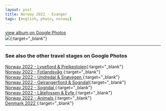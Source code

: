 ```yaml
---
layout: post
title: Norway 2022 - Evanger
tags: [english, photo, norway]
---
```

[view album on Google Photos  
![](https://lh3.googleusercontent.com/pw/AIL4fc8m86HvTOqLXibEuo2_cI_pFfR4WydzaMz6tPL87pYO2yDp436CxZ69MiAnD-yw2uTHTYOd3K5JAnx71M-4b6j7tY2lSLrXIVMQ-VC8cpNMUqufiZdMTVz215bCHxWoeeT0EJhTj4KWvUslkM9phfA=w400)](https://photos.app.goo.gl/UcD6Q3esT4cknDaX6){:target="_blank"}

----

### See also the other travel stages on Google Photos ###

[Norway 2022 - Lysefjord & Preikestolen](https://photos.app.goo.gl/KFk7nh94iYgZD5nF6){:target="_blank"}  
[Norway 2022 - Fotlandsvåg             ](https://photos.app.goo.gl/ZtGUhVk9HvR7Bje87){:target="_blank"}  
[Norway 2022 - Undredal & Snøvegen     ](https://photos.app.goo.gl/tKEDGeyup9hZAncc8){:target="_blank"}  
[Norway 2022 - Geirangerfjord & Sogndal](https://photos.app.goo.gl/XSZTLNBCybPZB149A){:target="_blank"}  
[Norway 2022 - Sogndal                 ](https://photos.app.goo.gl/BfjaD1wHZrbJxKNK9){:target="_blank"}  
[Norway 2022 - Låtefossen & Evfe       ](https://photos.app.goo.gl/8GTZRshU5EjyTfQy7){:target="_blank"}  
[Norway 2022 - Animals                 ](https://photos.app.goo.gl/RB7pLjEWRueGnWjK7){:target="_blank"}  
[Denmark 2022                          ](https://photos.app.goo.gl/mqs97QQr4RvZr9UP7){:target="_blank"}  

